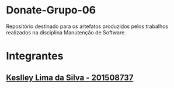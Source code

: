 # Donate-Grupo-06
Repositório destinado para os artefatos produzidos pelos trabalhos realizados na disciplina Manutenção de Software.

# Integrantes 
  ## [Keslley Lima da Silva - 201508737](https://github.com/keslleylima)
  
